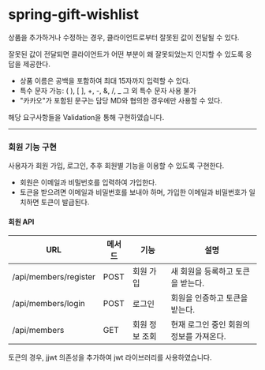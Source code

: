 # spring-gift-wishlist

상품을 추가하거나 수정하는 경우, 클라이언트로부터 잘못된 값이 전달될 수 있다.

잘못된 값이 전달되면 클라이언트가 어떤 부분이 왜 잘못되었는지 인지할 수 있도록 응답을 제공한다.

- 상품 이름은 공백을 포함하여 최대 15자까지 입력할 수 있다.
- 특수 문자
  가능: ( ), [ ], +, -, &, /, _
  그 외 특수 문자 사용 불가
- "카카오"가 포함된 문구는 담당 MD와 협의한 경우에만 사용할 수 있다.

해당 요구사항들을 Validation을 통해 구현하였습니다.

---

### 회원 기능 구현

사용자가 회원 가입, 로그인, 추후 회원별 기능을 이용할 수 있도록 구현한다.

* 회원은 이메일과 비밀번호를 입력하여 가입한다.
* 토큰을 받으려면 이메일과 비밀번호를 보내야 하며, 가입한 이메일과 비밀번호가 일치하면 토큰이 발급된다.

#### 회원 API


| URL                   | 메서드 | 기능           | 설명                                     |
| --------------------- | ------ | -------------- | ---------------------------------------- |
| /api/members/register | POST   | 회원 가입      | 새 회원을 등록하고 토큰을 받는다.        |
| /api/members/login    | POST   | 로그인         | 회원을 인증하고 토큰을 받는다.           |
| /api/members          | GET    | 회원 정보 조회 | 현재 로그인 중인 회원의 정보를 가져온다. |

토큰의 경우, jjwt 의존성을 추가하여 jwt 라이브러리를 사용하였습니다.
